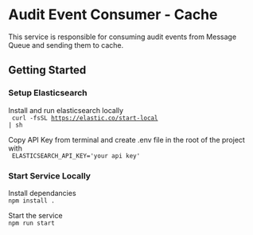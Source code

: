 # Audit Event Consumer - Cache

This service is responsible for consuming audit events from Message Queue and sending them to cache.


## Getting Started

### Setup Elasticsearch

Install and run elasticsearch locally
<br>
<code>
   curl -fsSL https://elastic.co/start-local | sh
</code>
<br>

Copy API Key from terminal and create .env file in the root of the project with 
<br>
<code>
ELASTICSEARCH_API_KEY='your api key'
</code>


### Start Service Locally
Install dependancies
<br>
<code>npm install .</code>
<br>

Start the service
<br>
<code>npm run start </code>




